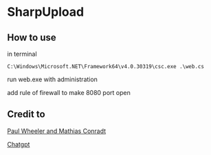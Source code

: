 # SharpUpload

## How to use
in terminal
```
C:\Windows\Microsoft.NET\Framework64\v4.0.30319\csc.exe .\web.cs
```

run web.exe with administration

add rule of firewall to make 8080 port open

## Credit to

[Paul Wheeler and Mathias Conradt](https://stackoverflow.com/questions/8466703/httplistener-and-file-upload/8468520#8468520)

[Chatgpt](https://chat.openai.com/chat)
